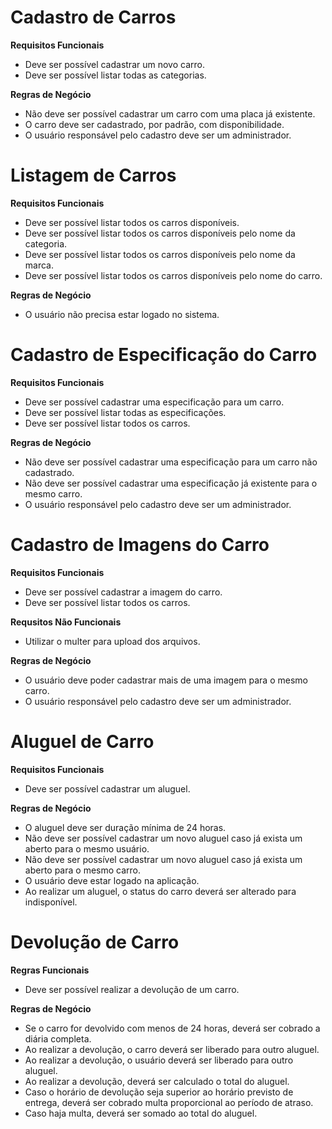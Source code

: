 # Cadastro de Carros

**Requisitos Funcionais**
- Deve ser possível cadastrar um novo carro.
- Deve ser possível listar todas as categorias.


**Regras de Negócio**
- Não deve ser possível cadastrar um carro com uma placa já existente.
- O carro deve ser cadastrado, por padrão, com disponibilidade.
- O usuário responsável pelo cadastro deve ser um administrador.

# Listagem de Carros

**Requisitos Funcionais**
- Deve ser possível listar todos os carros disponíveis.
- Deve ser possível listar todos os carros disponíveis pelo nome da categoria.
- Deve ser possível listar todos os carros disponíveis pelo nome da marca.
- Deve ser possível listar todos os carros disponíveis pelo nome do carro.


**Regras de Negócio**
- O usuário não precisa estar logado no sistema.

# Cadastro de Especificação do Carro
**Requisitos Funcionais**
- Deve ser possível cadastrar uma especificação para um carro.
- Deve ser possível listar todas as especificações.
- Deve ser possível listar todos os carros.


**Regras de Negócio**
- Não deve ser possível cadastrar uma especificação para um carro não cadastrado.
- Não deve ser possível cadastrar uma especificação já existente para o mesmo carro.
- O usuário responsável pelo cadastro deve ser um administrador.

# Cadastro de Imagens do Carro

**Requisitos Funcionais**
- Deve ser possível cadastrar a imagem do carro.
- Deve ser possível listar todos os carros.

**Requsitos Não Funcionais**
- Utilizar o multer para upload dos arquivos.

**Regras de Negócio**
- O usuário deve poder cadastrar mais de uma imagem para o mesmo carro.
- O usuário responsável pelo cadastro deve ser um administrador.

# Aluguel de Carro

**Requisitos Funcionais**
- Deve ser possível cadastrar um aluguel.

**Regras de Negócio**
- O aluguel deve ser duração mínima de 24 horas.
- Não deve ser possível cadastrar um novo aluguel caso já exista um aberto para o mesmo usuário.
- Não deve ser possível cadastrar um novo aluguel caso já exista um aberto para o mesmo carro.
- O usuário deve estar logado na aplicação.
- Ao realizar um aluguel, o status do carro deverá ser alterado para indisponível.

# Devolução de Carro

**Regras Funcionais**
- Deve ser possível realizar a devolução de um carro.

**Regras de Negócio**
- Se o carro for devolvido com menos de 24 horas, deverá ser cobrado a diária completa.
- Ao realizar a devolução, o carro deverá ser liberado para outro aluguel.
- Ao realizar a devolução, o usuário deverá ser liberado para outro aluguel.
- Ao realizar a devolução, deverá ser calculado o total do aluguel.
- Caso o horário de devolução seja superior ao horário previsto de entrega, deverá ser cobrado multa proporcional ao período de atraso.
- Caso haja multa, deverá ser somado ao total do aluguel.